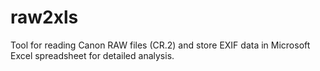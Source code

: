 # raw2xls
Tool for reading Canon RAW files (CR.2) and store EXIF data in Microsoft Excel spreadsheet for detailed analysis.
